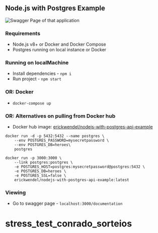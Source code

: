 ## Node.js with Postgres Example

<img
    src="https://i.imgur.com/jUeBAiH.png"
    alt="Swagger Page of that application"
    title="Swagger Page of that application" />

### Requirements

* Node.js v8+ or Docker and Docker Compose
* Postgres running on local instance or Docker

### Running on localMachine

* Install dependencies - `npm i`
* Run project - `npm start`

### OR: Docker

* `docker-compose up`

### OR: Alternatives on pulling from Docker hub

* Docker hub image: [erickwendel/nodejs-with-postgres-api-example](https://hub.docker.com/r/erickwendel/nodejs-with-postgres-api-example/)

```shell
docker run -d -p 5432:5432 --name postgres \
    --env POSTGRES_PASSWORD=mysecretpassword \
    --env POSTGRES_DB=heroes\
    postgres
```

```shell
docker run -p 3000:3000 \
    --link postgres:postgres \
    -e POSTGRES_HOST=postgres:mysecretpassword@postgres:5432 \
    -e POSTGRES_DB=heroes \
    -e POSTGRES_SSL=false \
    erickwendel/nodejs-with-postgres-api-example:latest
```

### Viewing

* Go to swagger page - `localhost:3000/documentation`
# stress_test_conrado_sorteios
